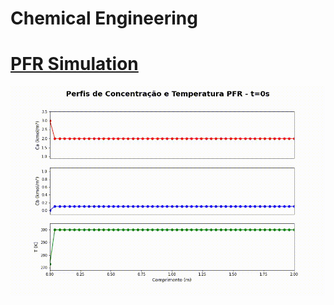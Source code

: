 # Chemical Engineering

# [PFR Simulation](https://github.com/EduardoPach/Chemical_Engineering/blob/main/PFR/PFR_Model_and_Simulation.ipynb) 

![](PFR/Perfis.gif)
